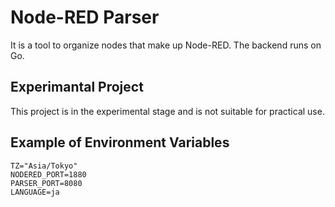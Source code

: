 # Node-RED Parser

It is a tool to organize nodes that make up Node-RED. The backend runs on Go.

## Experimantal Project

This project is in the experimental stage and is not suitable for practical use.

## Example of Environment Variables

```
TZ="Asia/Tokyo"
NODERED_PORT=1880
PARSER_PORT=8080
LANGUAGE=ja
```
